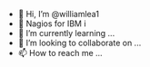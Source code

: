 - 👋 Hi, I’m @williamlea1
- 👀 Nagios for IBM i
- 🌱 I’m currently learning ...
- 💞️ I’m looking to collaborate on ...
- 📫 How to reach me ...

<!---
williamlea1/williamlea1 is a ✨ special ✨ repository because its `README.md` (this file) appears on your GitHub profile.
You can click the Preview link to take a look at your changes.
--->

